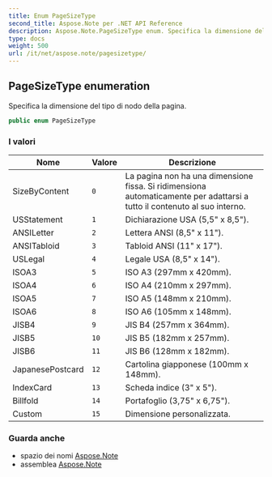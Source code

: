 ```yaml
---
title: Enum PageSizeType
second_title: Aspose.Note per .NET API Reference
description: Aspose.Note.PageSizeType enum. Specifica la dimensione del tipo di nodo della pagina.
type: docs
weight: 500
url: /it/net/aspose.note/pagesizetype/
---
```

## PageSizeType enumeration

Specifica la dimensione del tipo di nodo della pagina.

```csharp
public enum PageSizeType
```

### I valori

| Nome | Valore | Descrizione |
| --- | --- | --- |
| SizeByContent | `0` | La pagina non ha una dimensione fissa. Si ridimensiona automaticamente per adattarsi a tutto il contenuto al suo interno. |
| USStatement | `1` | Dichiarazione USA (5,5" x 8,5"). |
| ANSILetter | `2` | Lettera ANSI (8,5" x 11"). |
| ANSITabloid | `3` | Tabloid ANSI (11" x 17"). |
| USLegal | `4` | Legale USA (8,5" x 14"). |
| ISOA3 | `5` | ISO A3 (297mm x 420mm). |
| ISOA4 | `6` | ISO A4 (210mm x 297mm). |
| ISOA5 | `7` | ISO A5 (148mm x 210mm). |
| ISOA6 | `8` | ISO A6 (105mm x 148mm). |
| JISB4 | `9` | JIS B4 (257mm x 364mm). |
| JISB5 | `10` | JIS B5 (182mm x 257mm). |
| JISB6 | `11` | JIS B6 (128mm x 182mm). |
| JapanesePostcard | `12` | Cartolina giapponese (100mm x 148mm). |
| IndexCard | `13` | Scheda indice (3" x 5"). |
| Billfold | `14` | Portafoglio (3,75" x 6,75"). |
| Custom | `15` | Dimensione personalizzata. |

### Guarda anche

* spazio dei nomi [Aspose.Note](../../aspose.note/)
* assemblea [Aspose.Note](../../)


